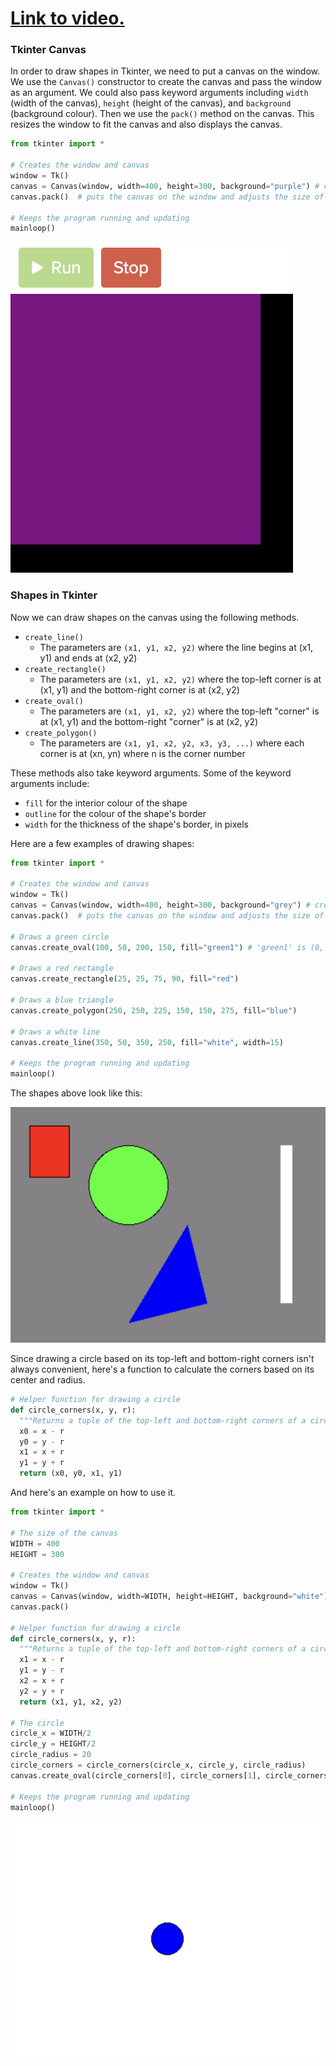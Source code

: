 # [Link to video.](https://www.youtube.com/watch?v=2x3tMYWrM34&list=PLVD25niNi0BnsKwMvXId8jFMXxC1wUbko)

### Tkinter Canvas

In order to draw shapes in Tkinter, we need to put a canvas on the window. We use the `Canvas()` constructor to create the canvas and pass the window as an argument. We could also pass keyword arguments including `width` (width of the canvas), `height` (height of the canvas), and `background` (background colour). Then we use the `pack()` method on the canvas. This resizes the window to fit the canvas and also displays the canvas. 

```python
from tkinter import *

# Creates the window and canvas
window = Tk()
canvas = Canvas(window, width=400, height=300, background="purple") # creates a purple canvas that is 400px by 300px that will go on the window
canvas.pack()  # puts the canvas on the window and adjusts the size of the window accordingly

# Keeps the program running and updating
mainloop()
```
![](../Images/tk_purple_bg_.png)

### Shapes in Tkinter

Now we can draw shapes on the canvas using the following methods. 
* `create_line()`
  * The parameters are `(x1, y1, x2, y2)` where the line begins at (x1, y1) and ends at (x2, y2)
* `create_rectangle()`
  * The parameters are `(x1, y1, x2, y2)` where the top-left corner is at (x1, y1) and the bottom-right corner is at (x2, y2)
* `create_oval()`
  * The parameters are `(x1, y1, x2, y2)` where the top-left "corner" is at (x1, y1) and the bottom-right "corner" is at (x2, y2)
* `create_polygon()`
  * The parameters are `(x1, y1, x2, y2, x3, y3, ...)` where each corner is at (xn, yn) where n is the corner number

These methods also take keyword arguments. Some of the keyword arguments include:
* `fill` for the interior colour of the shape
* `outline` for the colour of the shape's border
* `width` for the thickness of the shape's border, in pixels

Here are a few examples of drawing shapes:

```python
from tkinter import *

# Creates the window and canvas
window = Tk()
canvas = Canvas(window, width=400, height=300, background="grey") # creates a canvas that is 400px by 300px that will go on the window
canvas.pack()  # puts the canvas on the window and adjusts the size of the window accordingly

# Draws a green circle
canvas.create_oval(100, 50, 200, 150, fill="green1") # 'green1' is (0, 255, 0) whereas 'green' is (0, 128, 0)

# Draws a red rectangle
canvas.create_rectangle(25, 25, 75, 90, fill="red")

# Draws a blue triangle
canvas.create_polygon(250, 250, 225, 150, 150, 275, fill="blue")

# Draws a white line
canvas.create_line(350, 50, 350, 250, fill="white", width=15)

# Keeps the program running and updating
mainloop()
```

The shapes above look like this:

![](../Images/tk_shapes.png)

Since drawing a circle based on its top-left and bottom-right corners isn't always convenient, here's a function to calculate the corners based on its center and radius.

```python
# Helper function for drawing a circle
def circle_corners(x, y, r):
  """Returns a tuple of the top-left and bottom-right corners of a circle based on its center coordinates and its radius."""
  x0 = x - r
  y0 = y - r
  x1 = x + r
  y1 = y + r
  return (x0, y0, x1, y1)
```

And here's an example on how to use it.

```python
from tkinter import *

# The size of the canvas
WIDTH = 400
HEIGHT = 300

# Creates the window and canvas
window = Tk()
canvas = Canvas(window, width=WIDTH, height=HEIGHT, background="white")
canvas.pack()

# Helper function for drawing a circle
def circle_corners(x, y, r):
  """Returns a tuple of the top-left and bottom-right corners of a circle based on its center coordinates and its radius."""
  x1 = x - r
  y1 = y - r
  x2 = x + r
  y2 = y + r
  return (x1, y1, x2, y2)

# The circle
circle_x = WIDTH/2
circle_y = HEIGHT/2
circle_radius = 20
circle_corners = circle_corners(circle_x, circle_y, circle_radius)
canvas.create_oval(circle_corners[0], circle_corners[1], circle_corners[2], circle_corners[3], fill="blue")

# Keeps the program running and updating
mainloop()
```

![](../Images/tk_circle_.png)
